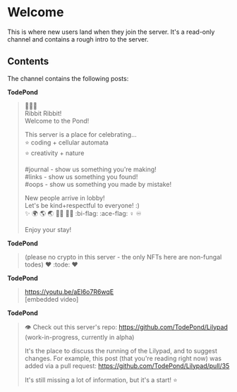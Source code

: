 # Welcome

This is where new users land when they join the server. It's a read-only channel and contains a rough intro to the server.

## Contents

The channel contains the following posts:

**TodePond**
> 🌱🐸🌱<br>
> Ribbit Ribbit!<br>
> Welcome to the Pond!<br>
> 
> This server is a place for celebrating...<br>
> ⭐ coding + cellular automata<br>
> ⭐ creativity + nature<br>
> 
> ⁠#journal - show us something you're making!<br>
> ⁠#links - show us something you found!<br>
> #oops - show us something you made by mistake!<br>
> 
> New people arrive in ⁠lobby!<br>
> Let's be kind+respectful to everyone! :)<br>
> ✨ 🌍 🌎 🌏 🏳️‍🌈 🏳️‍⚧️ :bi-flag: :ace-flag: ♀️ ♾️
> 
> Enjoy your stay! 

**TodePond**
> (please no crypto in this server - the only NFTs here are non-fungal todes)  ❤ :tode: ❤

**TodePond**
> https://youtu.be/aEl6o7R6wqE <br>
> [embedded video]

**TodePond**
> 👁️ Check out this server's repo: https://github.com/TodePond/Lilypad <br>
> (work-in-progress, currently in alpha)
>
> It's the place to discuss the running of the Lilypad, and to suggest changes. For example, this post (that you're reading right now) was added via a pull request: https://github.com/TodePond/Lilypad/pull/35
>
> It's still missing a lot of information, but it's a start! ⭐
